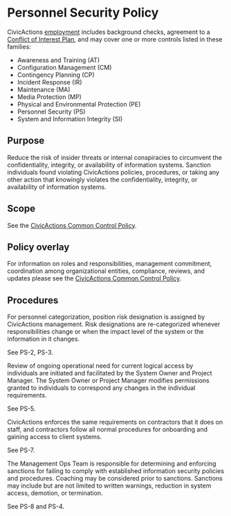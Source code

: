 # Personnel Security Policy

CivicActions
[employment](https://guidebook.civicactions.com/en/latest/company-policies/employment/us/employment/)
includes background checks, agreement to a
[Conflict of Interest Plan](https://docs.google.com/document/d/1JSvThcqIM8BSmIoAjUrNZPdx0wemMCiyrBRyChORfv0/edit?usp=sharing), and may cover one or more controls listed in these families:

* Awareness and Training (AT)
* Configuration Management (CM)
* Contingency Planning (CP)
* Incident Response (IR)
* Maintenance (MA)
* Media Protection (MP)
* Physical and Environmental Protection (PE)
* Personnel Security (PS)
* System and Information Integrity (SI)

## Purpose

Reduce the risk of insider threats or internal conspiracies to circumvent the
confidentiality, integrity, or availability of information systems. Sanction individuals
found violating CivicActions policies, procedures, or taking any other action that
knowingly violates the confidentiality, integrity, or availability of information systems.

## Scope

See the [CivicActions Common Control Policy](CivicActions-Common-Control-Policy.md).

## Policy overlay

For information on roles and responsibilities, management commitment, coordination among
organizational entities, compliance, reviews, and updates please see the
[CivicActions Common Control Policy](CivicActions-Common-Control-Policy.md).

## Procedures

For personnel categorization, position risk designation is assigned by CivicActions management. Risk designations are re-categorized whenever responsibilities change or when the impact level of the system or the information in it changes.

See PS-2, PS-3.

Review of ongoing operational need for current logical access by individuals are initiated and facilitated by the System Owner and Project Manager. The System Owner or Project Manager modifies permissions granted to individuals to correspond any changes in the individual requirements.

See PS-5.

CivicActions enforces the same requirements on contractors that it does on staff, and contractors follow all normal procedures for onboarding and gaining access to client systems.

See PS-7.

The Management Ops Team is responsible for determining and enforcing sanctions for
failing to comply with established information security policies and procedures. Coaching
may be considered prior to sanctions. Sanctions may include but are not limited to written
warnings, reduction in system access, demotion, or termination.

See PS-8 and PS-4.
